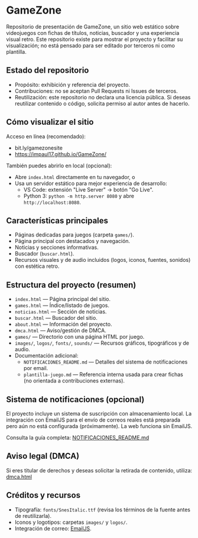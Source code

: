 # GameZone

Repositorio de presentación de GameZone, un sitio web estático sobre videojuegos con fichas de títulos, noticias, buscador y una experiencia visual retro. Este repositorio existe para mostrar el proyecto y facilitar su visualización; no está pensado para ser editado por terceros ni como plantilla.


## Estado del repositorio

- Propósito: exhibición y referencia del proyecto.
- Contribuciones: no se aceptan Pull Requests ni Issues de terceros.
- Reutilización: este repositorio no declara una licencia pública. Si deseas reutilizar contenido o código, solicita permiso al autor antes de hacerlo.


## Cómo visualizar el sitio

Acceso en línea (recomendado):

- bit.ly/gamezonesite
- https://impaul17.github.io/GameZone/

También puedes abrirlo en local (opcional):
- Abre `index.html` directamente en tu navegador, o
- Usa un servidor estático para mejor experiencia de desarrollo:
  - VS Code: extensión "Live Server" → botón "Go Live".
  - Python 3: `python -m http.server 8080` y abre `http://localhost:8080`.


## Características principales

- Páginas dedicadas para juegos (carpeta `games/`).
- Página principal con destacados y navegación.
- Noticias y secciones informativas.
- Buscador (`buscar.html`).
- Recursos visuales y de audio incluidos (logos, iconos, fuentes, sonidos) con estética retro.


## Estructura del proyecto (resumen)

- `index.html` — Página principal del sitio.
- `games.html` — Índice/listado de juegos.
- `noticias.html` — Sección de noticias.
- `buscar.html` — Buscador del sitio.
- `about.html` — Información del proyecto.
- `dmca.html` — Aviso/gestión de DMCA.
- `games/` — Directorio con una página HTML por juego.
- `images/`, `logos/`, `fonts/`, `sounds/` — Recursos gráficos, tipográficos y de audio.
- Documentación adicional:
  - `NOTIFICACIONES_README.md` — Detalles del sistema de notificaciones por email.
  - `plantilla-juego.md` — Referencia interna usada para crear fichas (no orientada a contribuciones externas).


## Sistema de notificaciones (opcional)

El proyecto incluye un sistema de suscripción con almacenamiento local. La integración con EmailJS para el envío de correos reales está preparada pero aún no está configurada (próximamente). La web funciona sin EmailJS.

Consulta la guía completa: [NOTIFICACIONES_README.md](./NOTIFICACIONES_README.md)


## Aviso legal (DMCA)

Si eres titular de derechos y deseas solicitar la retirada de contenido, utiliza: [dmca.html](./dmca.html)


## Créditos y recursos

- Tipografía: `fonts/SnesItalic.ttf` (revisa los términos de la fuente antes de reutilizarla).
- Iconos y logotipos: carpetas `images/` y `logos/`.
- Integración de correo: [EmailJS](https://www.emailjs.com/).
